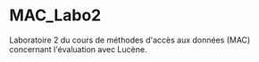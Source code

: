 # MAC_Labo2
Laboratoire 2 du cours de méthodes d'accès aux données (MAC) concernant l'évaluation avec Lucène.
